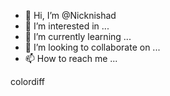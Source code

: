 - 👋 Hi, I’m @Nicknishad
- 👀 I’m interested in ...
- 🌱 I’m currently learning ...
- 💞️ I’m looking to collaborate on ...
- 📫 How to reach me ...

<!---
Nicknishad/Nicknishad is a ✨ special ✨ repository because its `README.md` (this file) appears on your GitHub profile.
You can click the Preview link to take a look at your changes.
--->colordiff

